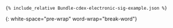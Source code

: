 ~~~
{% include_relative Bundle-cdex-electronic-sig-example.json %}
~~~
{: white-space="pre-wrap" word-wrap="break-word"}

